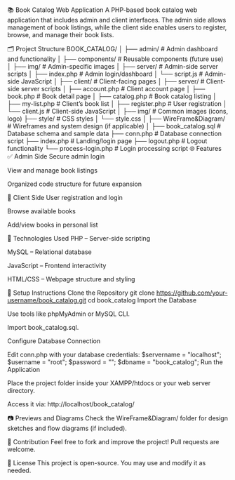 📚 Book Catalog Web Application
A PHP-based book catalog web application that includes admin and client interfaces. The admin side allows management of book listings, while the client side enables users to register, browse, and manage their book lists.

🗂️ Project Structure
BOOK_CATALOG/
│
├── admin/                 # Admin dashboard and functionality
│   ├── components/        # Reusable components (future use)
│   ├── img/               # Admin-specific images
│   ├── server/            # Admin-side server scripts
│   ├── index.php          # Admin login/dashboard
│   └── script.js          # Admin-side JavaScript
│
├── client/                # Client-facing pages
│   ├── server/            # Client-side server scripts
│   ├── account.php        # Client account page
│   ├── book.php           # Book detail page
│   ├── catalog.php        # Book catalog listing
│   ├── my-list.php        # Client’s book list
│   ├── register.php       # User registration
│   └── client.js          # Client-side JavaScript
│
├── img/                   # Common images (icons, logo)
├── style/                 # CSS styles
│   └── style.css
│
├── WireFrame&Diagram/     # Wireframes and system design (if applicable)
│
├── book_catalog.sql       # Database schema and sample data
├── conn.php               # Database connection script
├── index.php              # Landing/login page
├── logout.php             # Logout functionality
└── process-login.php      # Login processing script
🌐 Features
✅ Admin Side
Secure admin login

View and manage book listings

Organized code structure for future expansion

👤 Client Side
User registration and login

Browse available books

Add/view books in personal list

🧰 Technologies Used
PHP – Server-side scripting

MySQL – Relational database

JavaScript – Frontend interactivity

HTML/CSS – Webpage structure and styling

🔧 Setup Instructions
Clone the Repository
git clone https://github.com/your-username/book_catalog.git
cd book_catalog
Import the Database

Use tools like phpMyAdmin or MySQL CLI.

Import book_catalog.sql.

Configure Database Connection

Edit conn.php with your database credentials:
$servername = "localhost";
$username = "root";
$password = "";
$dbname = "book_catalog";
Run the Application

Place the project folder inside your XAMPP/htdocs or your web server directory.

Access it via: http://localhost/book_catalog/

📷 Previews and Diagrams
Check the WireFrame&Diagram/ folder for design sketches and flow diagrams (if included).

🙌 Contribution
Feel free to fork and improve the project! Pull requests are welcome.

📄 License
This project is open-source. You may use and modify it as needed.
